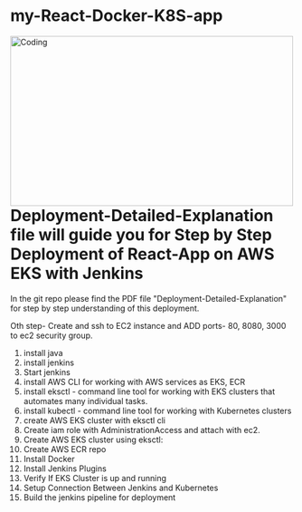 # my-React-Docker-K8S-app
<img align="left" alt="Coding" width=500 height=300 src="https://user-images.githubusercontent.com/76843511/232758785-3234d819-0cbc-4818-8237-b378467a9bbf.png" alt="shashikumar" />

# Deployment-Detailed-Explanation file will guide you for Step by Step Deployment of React-App on AWS EKS with Jenkins

In the git repo please find the PDF file "Deployment-Detailed-Explanation" for step by step understanding of this deployment.

Oth step- Create and ssh to EC2 instance and ADD ports- 80, 8080, 3000 to ec2 security group.
1. install java
2. install jenkins
3. Start jenkins
4. install AWS CLI for working with AWS services as EKS, ECR
5. install eksctl - command line tool for working with EKS clusters that automates many individual tasks.
6. install kubectl - command line tool for working with Kubernetes clusters
7. create AWS EKS cluster with eksctl cli
8. Create iam role with AdministrationAccess and attach with ec2.
9. Create AWS EKS cluster using eksctl:
10. Create AWS ECR repo
11. Install Docker
12. Install Jenkins Plugins
13. Verify If EKS Cluster is up and running
14. Setup Connection Between Jenkins and Kubernetes
15. Build the jenkins pipeline for deployment
